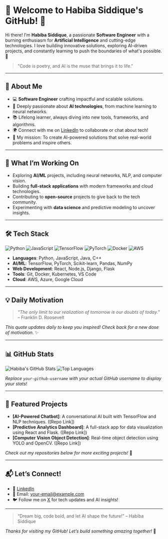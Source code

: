 # 🌟 Welcome to Habiba Siddique's GitHub! 🌟

Hi there! I'm **Habiba Siddique**, a passionate **Software Engineer** with a burning enthusiasm for **Artificial Intelligence** and cutting-edge technologies. I love building innovative solutions, exploring AI-driven projects, and constantly learning to push the boundaries of what's possible. 🚀

> "Code is poetry, and AI is the muse that brings it to life."

---

## 🌈 About Me

- 💻 **Software Engineer** crafting impactful and scalable solutions.
- 🤖 Deeply passionate about **AI technologies**, from machine learning to neural networks.
- 📚 Lifelong learner, always diving into new tools, frameworks, and algorithms.
- 🌍 Connect with me on [LinkedIn](https://www.linkedin.com/in/habibasiddique1) to collaborate or chat about tech!
- 🎯 My mission: To create AI-powered solutions that solve real-world problems and inspire others.

---

## 🚀 What I’m Working On

- Exploring **AI/ML** projects, including neural networks, NLP, and computer vision.
- Building **full-stack applications** with modern frameworks and cloud technologies.
- Contributing to **open-source** projects to give back to the tech community.
- Experimenting with **data science** and predictive modeling to uncover insights.

---

## 🛠️ Tech Stack

![Python](https://img.shields.io/badge/-Python-3776AB?logo=python&logoColor=white)
![JavaScript](https://img.shields.io/badge/-JavaScript-F7DF1E?logo=javascript&logoColor=black)
![TensorFlow](https://img.shields.io/badge/-TensorFlow-FF6F00?logo=tensorflow&logoColor=white)
![PyTorch](https://img.shields.io/badge/-PyTorch-EE4C2C?logo=pytorch&logoColor=white)
![Docker](https://img.shields.io/badge/-Docker-2496ED?logo=docker&logoColor=white)
![AWS](https://img.shields.io/badge/-AWS-232F3E?logo=amazonaws&logoColor=white)

- **Languages**: Python, JavaScript, Java, C++
- **AI/ML**: TensorFlow, PyTorch, Scikit-learn, Pandas, NumPy
- **Web Development**: React, Node.js, Django, Flask
- **Tools**: Git, Docker, Kubernetes, VS Code
- **Cloud**: AWS, Azure, Google Cloud

---

## 💡 Daily Motivation

> *“The only limit to our realization of tomorrow is our doubts of today.”* – Franklin D. Roosevelt

*This quote updates daily to keep you inspired! Check back for a new dose of motivation.* ✨

---

## 📊 GitHub Stats

![Habiba's GitHub Stats](https://github-readme-stats.vercel.app/api?username=your-github-username&show_icons=true&theme=radical)
![Top Languages](https://github-readme-stats.vercel.app/api/top-langs/?username=your-github-username&layout=compact&theme=radical)

*Replace `your-github-username` with your actual GitHub username to display your stats!*

---

## 🌟 Featured Projects

- **[AI-Powered Chatbot]**: A conversational AI built with TensorFlow and NLP techniques. ([Repo Link])
- **[Predictive Analytics Dashboard]**: A full-stack app for data visualization using React and Flask. ([Repo Link])
- **[Computer Vision Object Detection]**: Real-time object detection using YOLO and OpenCV. ([Repo Link])

*Check out my repositories below for more exciting projects!* 📂

---

## 📬 Let’s Connect!

- 💼 [LinkedIn](https://www.linkedin.com/in/habibasiddique1)
- 📧 Email: your-email@example.com
- 🐦 Follow me on [X](https://x.com/your-x-username) for tech updates and AI insights!

---

> “Dream big, code bold, and let AI shape the future!” – Habiba Siddique

*Thanks for visiting my GitHub! Let’s build something amazing together!* 💪
